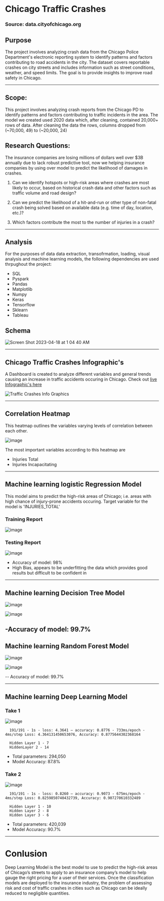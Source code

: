 # Chicago Traffic Crashes
### Source: data.cityofchicago.org


## Purpose 

The project involves analyzing crash data from the Chicago Police Department's electronic reporting system to identify patterns and factors contributing to road accidents in the city. The dataset covers reportable crashes on city streets and includes information such as street conditions, weather, and speed limits. The goal is to provide insights to improve road safety in Chicago.




------------------

## Scope: 

This project involves analyzing crash reports from the Chicago PD to identify patterns and factors contributing to traffic incidents in the area. The model we created used 2020 data which, after cleaning, contained 20,000+ rows of data.  After cleaning the data the rows, columns dropped from (~70,000, 49) to (~20,000, 24)

## Research Questions:
The insurance companies are losing millions of dollars well over $3B annually due to lack robust predictive tool, now we helping insurance companies by using over model to predict the likelihood of damages in crashes.


1. Can we identify hotspots or high-risk areas where crashes are most likely to occur, based on historical crash data and other factors such as traffic volume and road design?

2. Can we predict the likelihood of a hit-and-run or other type of non-fatal crash being solved based on available data (e.g. time of day, location, etc.)?

3. Which factors contribute the most to the number of injuries in a crash?

------------------

## Analysis

For the purposes of data data extraction, transofrmation, loading, visual analysis and machine learning models, the  following dependencies are used thrpughout the project: 

- SQL 
- Pyspark
- Pandas 
- Matplotlib
- Numpy
- Keras
- Tensorflow
- Sklearn
- Tableau

## Schema 

![Screen Shot 2023-04-18 at 1 04 40 AM](https://user-images.githubusercontent.com/115905342/232676187-eebb3c1a-f882-4c47-bd30-e2e86a570f3a.png)


------------------

## Chicago Traffic Crashes Infographic's 

A Dashboard is created to analyze different variables and general trends causing an increase in traffic accidents occuring in Chicago. 
Check out <a href="https://public.tableau.com/app/profile/farman5186/viz/ChicagoTraficCrashesAnalysis/Dashboard1?publish=yes" target="_blank"> live Infographic's here </a> 

![Traffic Crashes Info Graphics](https://user-images.githubusercontent.com/24644072/232640384-243de0b1-844d-436e-ab9d-4322f05a8be8.png)

------------------

## Correlation Heatmap

This heatmap outlines the variables varying levels of correlation between each other. 

![image](https://user-images.githubusercontent.com/115905342/232669924-b4dbba6d-b8ed-419c-a0c4-80f4eda89e10.png)

The most important variables according to this heatmap are 
- Injuries Total
- Injuries Incapacitating 

------------------

## Machine learning logistic Regression Model 

This model aims to predict the high-risk areas of Chicago; i.e. areas with high chance of injury-prone accidents occuring. Target variable for the model is 'INJURIES_TOTAL'

### Training Report

![image](https://user-images.githubusercontent.com/115905342/232670134-d7b0f5b6-bafc-425d-b86a-fcd2c26cae5b.png)

### Testing Report

![image](https://user-images.githubusercontent.com/115905342/232670252-186e6cbb-d6ba-4f8e-8823-73d21fac92e9.png)

- Accuracy of model: 98%
- High Bias, appears to be underfitting the data which provides good results but difficult to be confident in 

------------------

## Machine learning Decision Tree Model

![image](https://user-images.githubusercontent.com/115905342/232672620-72628b2e-392b-4442-aff0-7e30838b1e04.png)

![image](https://user-images.githubusercontent.com/115905342/232672636-feeb51e5-d053-4f44-a047-579e84df7ecd.png)

-Accuracy of model: 99.7%
------------------

## Machine learning Random Forest Model 

![image](https://user-images.githubusercontent.com/115905342/232673430-71f047aa-e031-4453-a1fa-3850ee3afb0c.png)

![image](https://user-images.githubusercontent.com/115905342/232673443-b776a1b7-2a99-40bf-aa48-9c6f818b3380.png)

-- Accuracy of model: 99.7%

------------------

## Machine learning Deep Learning Model

### Take 1

![image](https://user-images.githubusercontent.com/82785105/232837230-807a559e-ec4c-4772-9f60-84baf8cea1c0.png)
      
      191/191 - 1s - loss: 4.3641 – accuracy: 0.8776 - 733ms/epoch - 4ms/step Loss: 4.364131450653076, Accuracy: 0.8775644302368164
      
      Hidden Layer 1 - 7
      HiddenLayer 2 - 14

- Total parameters: 294,050
- Model Accuracy: 87.8%


### Take 2

![image](https://user-images.githubusercontent.com/82785105/232835921-81024c3f-4ee8-46b2-80a3-205537f1c98b.png)

      191/191 - 1s - loss: 0.8260 – accuracy: 0.9073 - 675ms/epoch - 4ms/step Loss: 0.8259850740432739, Accuracy: 0.907270610332489 
      
      Hidden Layer 1 - 10
      Hidden Layer 2 - 8
      Hidden Layer 3 - 6


- Total parameters: 420,039
- Model Accuracy: 90.7%

------------------

# Conlusion 

Deep Learning Model is the best model to use to predict the high-risk areas of Chicago’s streets to apply to an insurance company’s model to help gauge the right pricing for a user of their services. 
Once the classification models are deployed to the insurance industry, the problem of assessing risk and cost of traffic crashes in cities such as Chicago can be ideally reduced to negligible quantities.




